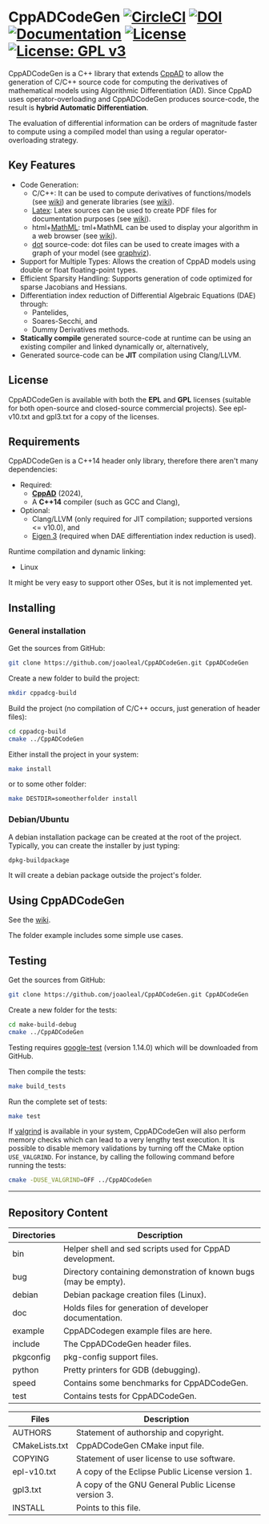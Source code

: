 # CppADCodeGen [![CircleCI](https://circleci.com/gh/joaoleal/CppADCodeGen/tree/master.svg?style=svg)](https://circleci.com/gh/joaoleal/CppADCodeGen/tree/master) [![DOI](https://zenodo.org/badge/20828/joaoleal/CppADCodeGen.svg)](https://zenodo.org/badge/latestdoi/20828/joaoleal/CppADCodeGen) [![Documentation](https://codedocs.xyz/joaoleal/CppADCodeGen.svg)](https://codedocs.xyz/joaoleal/CppADCodeGen/) [![License](https://img.shields.io/badge/License-EPL%201.0-blue.svg)](https://opensource.org/licenses/EPL-1.0) [![License: GPL v3](https://img.shields.io/badge/License-GPL%20v3-blue.svg)](http://www.gnu.org/licenses/gpl-3.0)

CppADCodeGen is a C++ library that extends [CppAD](http://www.coin-or.org/CppAD) 
to allow the generation of C/C++ source code for computing the derivatives of
mathematical models using Algorithmic Differentiation (AD).
Since CppAD uses operator-overloading and CppADCodeGen produces source-code,
the result is **hybrid Automatic Differentiation**.

The evaluation of differential information can be orders of magnitude faster
to compute using a compiled model than using a regular operator-overloading
strategy.

## Key Features ##

 - Code Generation:
   - C/C++: It can be used to compute derivatives of functions/models (see [wiki](https://github.com/joaoleal/CppADCodeGen/wiki/DirectSourceGeneration#c-language)) and generate libraries (see [wiki](https://github.com/joaoleal/CppADCodeGen/wiki/LibGeneration)).
   - [Latex](http://www.latex-project.org/): Latex sources can be used to create PDF files for documentation purposes (see [wiki](https://github.com/joaoleal/CppADCodeGen/wiki/DirectSourceGeneration#latex)).
   - html+[MathML](http://www.w3.org/Math/): tml+MathML can be used to display your algorithm in a web browser (see [wiki](https://github.com/joaoleal/CppADCodeGen/wiki/DirectSourceGeneration#htmlmathmljavascript)).
   - [dot](https://en.wikipedia.org/wiki/DOT_%28graph_description_language%29) source-code: dot files can be used to create images with a graph of your model
     (see [graphviz](http://graphviz.org/)).
 - Support for Multiple Types: Allows the creation of CppAD models using double or float floating-point types.
 - Efficient Sparsity Handling: Supports generation of code optimized for sparse Jacobians and Hessians.
 - Differentiation index reduction of Differential Algebraic Equations (DAE) through:
   - Pantelides,
   - Soares-Secchi, and
   - Dummy Derivatives methods.
 - **Statically compile** generated source-code at runtime can be using an existing compiler and linked
   dynamically or, alternatively, 
 - Generated source-code can be **JIT** compilation using Clang/LLVM.

## License ##

CppADCodeGen is available with both the **EPL** and **GPL** licenses
(suitable for both open-source and closed-source commercial projects).
See epl-v10.txt and gpl3.txt for a copy of the licenses.

## Requirements ##

CppADCodeGen is a C++14 header only library, therefore there aren't many dependencies:

 - Required:
   - [**CppAD**](https://github.com/coin-or/CppAD) (2024),
   - A **C++14** compiler (such as GCC and Clang),
 - Optional:
   - Clang/LLVM (only required for JIT compilation; supported versions <= v10.0), and
   - [Eigen 3](https://gitlab.com/libeigen/eigen) (required when DAE differentiation index reduction is used).

Runtime compilation and dynamic linking:
 - Linux 

It might be very easy to support other OSes, but it is not implemented yet.

## Installing ##

### General installation ###

Get the sources from GitHub:
```sh
git clone https://github.com/joaoleal/CppADCodeGen.git CppADCodeGen
```
Create a new folder to build the project:
```sh
mkdir cppadcg-build
```
Build the project (no compilation of C/C++ occurs, just generation of header files):
```sh
cd cppadcg-build
cmake ../CppADCodeGen
```
Either install the project in your system:
```sh
make install
```
or to some other folder:
```sh
make DESTDIR=someotherfolder install
```

### Debian/Ubuntu ###

A debian installation package can be created at the root of the project.
Typically, you can create the installer by just typing:
```sh
dpkg-buildpackage
```
It will create a debian package outside the project's folder.

## Using CppADCodeGen ##

See the [wiki](https://github.com/joaoleal/CppADCodeGen/wiki).

The folder example includes some simple use cases.

## Testing ##

Get the sources from GitHub:
```sh
git clone https://github.com/joaoleal/CppADCodeGen.git CppADCodeGen
```
Create a new folder for the tests:
```sh
cd make-build-debug
cmake ../CppADCodeGen
```
Testing requires [google-test](https://github.com/google/googletest) (version 1.14.0) which will be downloaded from GitHub.

Then compile the tests:
```sh
make build_tests
```

Run the complete set of tests:
```sh
make test
```
If [valgrind](https://valgrind.org/) is available in your system, CppADCodeGen will also perform memory checks which can
lead to a very lengthy test execution.
It is possible to disable memory validations by turning off the CMake option `USE_VALGRIND`.
For instance, by calling the following command before running the tests:
```sh
cmake -DUSE_VALGRIND=OFF ../CppADCodeGen 
```
---

## Repository Content

|Directories |  Description                                                    |
|------------|-----------------------------------------------------------------|
|bin         | Helper shell and sed scripts used for CppAD development.        |
|bug         | Directory containing demonstration of known bugs (may be empty).|
|debian      | Debian package creation files (Linux).                          |
|doc         | Holds files for generation of developer documentation.          |
|example     | CppADCodegen example files are here.                            |
|include     | The CppADCodeGen header files.                                  |
|pkgconfig   | pkg-config support files.                                       |
|python      | Pretty printers for GDB (debugging).                            |
|speed       | Contains some benchmarks for CppADCodeGen.                      |
|test        | Contains tests for CppADCodeGen.                                |


| Files         |  Description                                                 |
|---------------|--------------------------------------------------------------|
|AUTHORS        | Statement of authorship and copyright.                       |
|CMakeLists.txt | CppADCodeGen CMake input file.                               |
|COPYING        | Statement of user license to use software.                   |
|epl-v10.txt    | A copy of the Eclipse Public License version 1.              |
|gpl3.txt       | A copy of the GNU General Public License version 3.          |
|INSTALL        | Points to this file.                                         |
